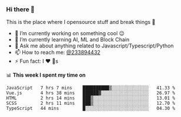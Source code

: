 ### Hi there 👋

<!--
**a233894432/a233894432** is a ✨ _special_ ✨ repository because its `README.md` (this file) appears on your GitHub profile.

Here are some ideas to get you started:

- 🔭 I’m currently working on ...
- 🌱 I’m currently learning ...
- 👯 I’m looking to collaborate on ...
- 🤔 I’m looking for help with ...
- 💬 Ask me about ...
- 📫 How to reach me: ...
- 😄 Pronouns: ...
- ⚡ Fun fact: ...
-->
 
 
This is the place where I opensource stuff and break things :rofl:

- 🔭 I’m currently working on something cool :wink:
- 🌱 I’m currently learning AI, ML and Block Chain
- 💬 Ask me about anything related to Javascript/Typescript/Python
- 📫 How to reach me: [@233894432](https://twitter.com/233894432)
- ⚡ Fun fact: I :heart: :dog:s

📊 **This week I spent my time on**
<!--START_SECTION:waka-->
```text
JavaScript   7 hrs 7 mins    ██████████▒░░░░░░░░░░░░░░   41.33 % 
Vue.js       4 hrs 38 mins   ██████▓░░░░░░░░░░░░░░░░░░   26.97 % 
HTML         2 hrs 14 mins   ███▒░░░░░░░░░░░░░░░░░░░░░   13.01 % 
SCSS         2 hrs 11 mins   ███▒░░░░░░░░░░░░░░░░░░░░░   12.70 % 
TypeScript   44 mins         █░░░░░░░░░░░░░░░░░░░░░░░░   04.30 % 
```
<!--END_SECTION:waka-->
